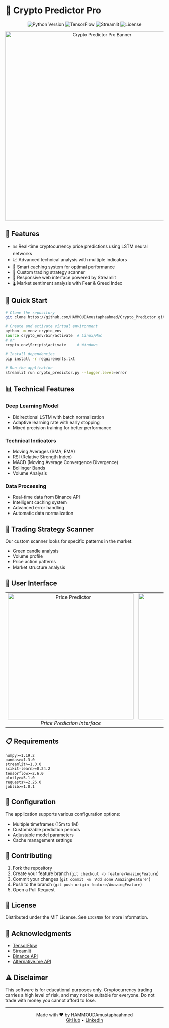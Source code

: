 # 🚀 Crypto Predictor Pro

<div align="center">

![Python Version](https://img.shields.io/badge/Python-3.9%2B-blue)
![TensorFlow](https://img.shields.io/badge/TensorFlow-2.0%2B-orange)
![Streamlit](https://img.shields.io/badge/Streamlit-1.0%2B-red)
![License](https://img.shields.io/badge/License-MIT-green)

</div>

<p align="center">
  <img src="capture1.png" alt="Crypto Predictor Pro Banner" width="600">
</p>

## 🌟 Features

- 📊 Real-time cryptocurrency price predictions using LSTM neural networks
- 📈 Advanced technical analysis with multiple indicators
- 🔄 Smart caching system for optimal performance
- 🎯 Custom trading strategy scanner
- 📱 Responsive web interface powered by Streamlit
- 🌡️ Market sentiment analysis with Fear & Greed Index

## 🚀 Quick Start

```bash
# Clone the repository
git clone https://github.com/HAMMOUDAmustaphaahmed/Crypto_Predictor.git

# Create and activate virtual environment
python -m venv crypto_env
source crypto_env/bin/activate  # Linux/Mac
# or
crypto_env\Scripts\activate     # Windows

# Install dependencies
pip install -r requirements.txt

# Run the application
streamlit run crypto_predictor.py --logger.level=error
```

## 📊 Technical Features

### Deep Learning Model
- Bidirectional LSTM with batch normalization
- Adaptive learning rate with early stopping
- Mixed precision training for better performance

### Technical Indicators
- Moving Averages (SMA, EMA)
- RSI (Relative Strength Index)
- MACD (Moving Average Convergence Divergence)
- Bollinger Bands
- Volume Analysis

### Data Processing
- Real-time data from Binance API
- Intelligent caching system
- Advanced error handling
- Automatic data normalization

## 🎯 Trading Strategy Scanner

Our custom scanner looks for specific patterns in the market:
- Green candle analysis
- Volume profile
- Price action patterns
- Market structure analysis

## 📱 User Interface

<div align="center">
  <table>
    <tr>
      <td align="center">
        <img src="capture2.png" alt="Price Predictor" width="400"/><br/>
        <em>Price Prediction Interface</em>
      </td>
      <td align="center">
        <img src="path_to_screenshot2.png" alt="Strategy Scanner" width="400"/><br/>
        <em>Strategy Scanner Interface</em>
      </td>
    </tr>
  </table>
</div>

## 📋 Requirements

```plaintext
numpy>=1.19.2
pandas>=1.3.0
streamlit>=1.0.0
scikit-learn>=0.24.2
tensorflow>=2.6.0
plotly>=5.1.0
requests>=2.26.0
joblib>=1.0.1
```

## 🔧 Configuration

The application supports various configuration options:
- Multiple timeframes (15m to 1M)
- Customizable prediction periods
- Adjustable model parameters
- Cache management settings

## 🤝 Contributing

1. Fork the repository
2. Create your feature branch (`git checkout -b feature/AmazingFeature`)
3. Commit your changes (`git commit -m 'Add some AmazingFeature'`)
4. Push to the branch (`git push origin feature/AmazingFeature`)
5. Open a Pull Request

## 📝 License

Distributed under the MIT License. See `LICENSE` for more information.

## 🙏 Acknowledgments

- [TensorFlow](https://www.tensorflow.org/)
- [Streamlit](https://streamlit.io/)
- [Binance API](https://binance-docs.github.io/apidocs/)
- [Alternative.me API](https://alternative.me/crypto/fear-and-greed-index/)

## ⚠️ Disclaimer

This software is for educational purposes only. Cryptocurrency trading carries a high level of risk, and may not be suitable for everyone. Do not trade with money you cannot afford to lose.

---

<div align="center">
  Made with ❤️ by HAMMOUDAmustaphaahmed
  <br>
  <a href="https://github.com/HAMMOUDAmustaphaahmed">GitHub</a> •
  <a href="https://www.linkedin.com/in/hammouda-ahmed-mustapha-a55270195/">LinkedIn</a>
</div>

